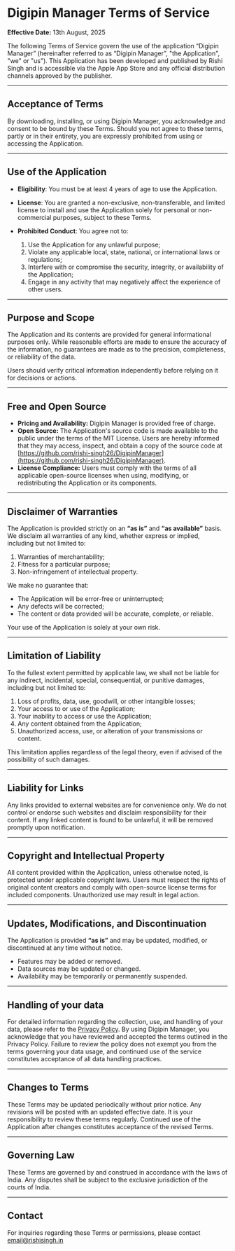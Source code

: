 # Digipin Manager Terms of Service

**Effective Date:** 13th August, 2025

The following Terms of Service govern the use of the application “Digipin Manager” (hereinafter referred to as “Digipin Manager”, "the Application", "we" or "us"). This Application has been developed and published by Rishi Singh and is accessible via the Apple App Store and any official distribution channels approved by the publisher.

---

## Acceptance of Terms

By downloading, installing, or using Digipin Manager, you acknowledge and consent to be bound by these Terms. Should you not agree to these terms, partly or in their entirety, you are expressly prohibited from using or accessing the Application.

---

## Use of the Application

* **Eligibility**: You must be at least 4 years of age to use the Application.
* **License**: You are granted a non-exclusive, non-transferable, and limited license to install and use the Application solely for personal or non-commercial purposes, subject to these Terms.
* **Prohibited Conduct**: You agree not to:

  1. Use the Application for any unlawful purpose;
  2. Violate any applicable local, state, national, or international laws or regulations;
  3. Interfere with or compromise the security, integrity, or availability of the Application;
  4. Engage in any activity that may negatively affect the experience of other users.

---

## Purpose and Scope

The Application and its contents are provided for general informational purposes only. While reasonable efforts are made to ensure the accuracy of the information, no guarantees are made as to the precision, completeness, or reliability of the data.

Users should verify critical information independently before relying on it for decisions or actions.

---

## Free and Open Source

* **Pricing and Availability:** Digipin Manager is provided free of charge.
* **Open Source:** The Application's source code is made available to the public under the terms of the MIT License. Users are hereby informed that they may access, inspect, and obtain a copy of the source code at [https://github.com/rishi-singh26/DigipinManager](https://github.com/rishi-singh26/DigipinManager).
* **License Compliance:** Users must comply with the terms of all applicable open-source licenses when using, modifying, or redistributing the Application or its components.

---

## Disclaimer of Warranties

The Application is provided strictly on an **“as is”** and **“as available”** basis. We disclaim all warranties of any kind, whether express or implied, including but not limited to:

1. Warranties of merchantability;
2. Fitness for a particular purpose;
3. Non-infringement of intellectual property.

We make no guarantee that:

* The Application will be error-free or uninterrupted;
* Any defects will be corrected;
* The content or data provided will be accurate, complete, or reliable.

Your use of the Application is solely at your own risk.

---

## Limitation of Liability

To the fullest extent permitted by applicable law, we shall not be liable for any indirect, incidental, special, consequential, or punitive damages, including but not limited to:

1. Loss of profits, data, use, goodwill, or other intangible losses;
2. Your access to or use of the Application;
3. Your inability to access or use the Application;
4. Any content obtained from the Application;
5. Unauthorized access, use, or alteration of your transmissions or content.

This limitation applies regardless of the legal theory, even if advised of the possibility of such damages.

---

## Liability for Links

Any links provided to external websites are for convenience only. We do not control or endorse such websites and disclaim responsibility for their content. If any linked content is found to be unlawful, it will be removed promptly upon notification.

---

## Copyright and Intellectual Property

All content provided within the Application, unless otherwise noted, is protected under applicable copyright laws. Users must respect the rights of original content creators and comply with open-source license terms for included components. Unauthorized use may result in legal action.

---

## Updates, Modifications, and Discontinuation

The Application is provided **“as is”** and may be updated, modified, or discontinued at any time without notice.

* Features may be added or removed.
* Data sources may be updated or changed.
* Availability may be temporarily or permanently suspended.

---

## Handling of your data

For detailed information regarding the collection, use, and handling of your data, please refer to the [Privacy Policy](https://github.com/rishi-singh26/DigipinManager/blob/main/privacy-policy.md). By using Digipin Manager, you acknowledge that you have reviewed and accepted the terms outlined in the Privacy Policy. Failure to review the policy does not exempt you from the terms governing your data usage, and continued use of the service constitutes acceptance of all data handling practices.

---

## Changes to Terms

These Terms may be updated periodically without prior notice. Any revisions will be posted with an updated effective date. It is your responsibility to review these terms regularly. Continued use of the Application after changes constitutes acceptance of the revised Terms.

---

## Governing Law

These Terms are governed by and construed in accordance with the laws of India. Any disputes shall be subject to the exclusive jurisdiction of the courts of India.

---

## Contact

For inquiries regarding these Terms or permissions, please contact [email@rishisingh.in](mailto:email@rishisingh.in)